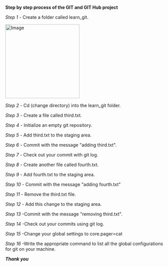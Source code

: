 **Step by step process of the GIT and GIT Hub project**


*Step 1* - Create a folder called learn_git.


<img width="232" alt="Image" src="https://github.com/user-attachments/assets/4d3f944d-8ad3-42c6-b431-5fa179217fb3" />

*Step 2* - Cd (change directory) into the learn_git folder.



*Step 3* - Create a file called third.txt.



*Step 4* - Initialize an empty git repository.



*Step 5* - Add third.txt to the staging area.



*Step 6* - Commit with the message "adding third.txt".



*Step 7* - Check out your commit with git log.



*Step 8* - Create another file called fourth.txt.



*Step 9* - Add fourth.txt to the staging area.



*Step 10* - Commit with the message "adding fourth.txt" 



*Step 11* - Remove the third.txt file.



*Step 12* - Add this change to the staging area.



*Step 13* -Commit with the message "removing third.txt".



*Step 14* -Check out your commits using git log.



*Step 15* -Change your global settings to core.pager=cat



*Step 16* -Write the appropriate command to list all the global configurations for git on your machine.



***Thank you*** 


